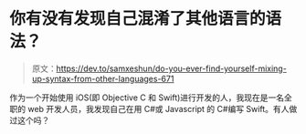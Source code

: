 # 你有没有发现自己混淆了其他语言的语法？

> 原文：<https://dev.to/samxeshun/do-you-ever-find-yourself-mixing-up-syntax-from-other-languages-671>

作为一个开始使用 iOS(即 Objective C 和 Swift)进行开发的人，我现在是一名全职的 web 开发人员，我发现自己在用 C#或 Javascript 的 C#编写 Swift。有人做过这个吗？